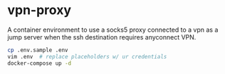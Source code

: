 # vpn-proxy

A container environment to use a socks5 proxy connected to a vpn as a jump server when the ssh destination requires anyconnect VPN.

```bash
cp .env.sample .env
vim .env  # replace placeholders w/ ur credentials
docker-compose up -d
```
